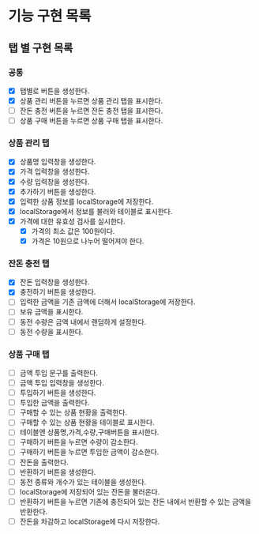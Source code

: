# 기능 구현 목록

## 탭 별 구현 목록

### 공통

- [x] 탭별로 버튼을 생성한다.
- [x] 상품 관리 버튼을 누르면 상품 관리 탭을 표시한다.
- [ ] 잔돈 충전 버튼을 누르면 잔돈 충전 탭을 표시한다.
- [ ] 상품 구매 버튼을 누르면 상품 구매 탭을 표시한다.

### 상품 관리 탭

- [x] 상품명 입력창을 생성한다.
- [x] 가격 입력창을 생성한다.
- [x] 수량 입력창을 생성한다.
- [x] 추가하기 버튼을 생성한다.
- [x] 입력한 상품 정보를 localStorage에 저장한다.
- [x] localStorage에서 정보를 불러와 테이블로 표시한다.
- [x] 가격에 대한 유효성 검사를 실시한다.
  - [x] 가격의 최소 값은 100원이다.
  - [x] 가격은 10원으로 나누어 떨어져야 한다.

### 잔돈 충전 탭

- [x] 잔돈 입력창을 생성한다.
- [x] 충전하기 버튼을 생성한다.
- [ ] 입력한 금액을 기존 금액에 더해서 localStorage에 저장한다.
- [ ] 보유 금액을 표시한다.
- [ ] 동전 수량은 금액 내에서 랜덤하게 설정한다.
- [ ] 동전 수량을 표시한다.

### 상품 구매 탭

- [ ] 금액 투입 문구를 출력한다.
- [ ] 금액 투입 입력창을 생성한다.
- [ ] 투입하기 버튼을 생성한다.
- [ ] 투입한 금액을 출력한다.
- [ ] 구매할 수 있는 상품 현황을 출력한다.
- [ ] 구매할 수 있는 상품 현황을 테이블로 표시한다.
- [ ] 테이블엔 상품명,가격,수량,구매버튼을 표시한다.
- [ ] 구매하기 버튼을 누르면 수량이 감소한다.
- [ ] 구매하기 버튼을 누르면 투입한 금액이 감소한다.
- [ ] 잔돈을 출력한다.
- [ ] 반환하기 버튼을 생성한다.
- [ ] 동전 종류와 개수가 있는 테이블을 생성한다.
- [ ] localStorage에 저장되어 있는 잔돈을 불러온다.
- [ ] 반환하기 버튼을 누르면 기존에 충전되어 있는 잔돈 내에서 반환할 수 있는 금액을 반환한다.
- [ ] 잔돈을 차감하고 localStorage에 다시 저장한다.
